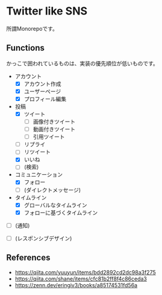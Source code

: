 # Twitter like SNS
所謂Monorepoです。


## Functions
かっこで囲われているものは、実装の優先順位が低いものです。

- アカウント
  - [x] アカウント作成
  - [x] ユーザーページ
  - [x] プロフィール編集
- 投稿
  - [x] ツイート
    - [ ] 画像付きツイート
    - [ ] 動画付きツイート
    - [ ] 引用ツイート
  - [ ] リプライ
  - [ ] リツイート
  - [x] いいね
  - [ ] (検索)
- コミュニケーション
  - [x] フォロー
  - [ ] (ダイレクトメッセージ)
- タイムライン
  - [x] グローバルなタイムライン
  - [x] フォローに基づくタイムライン
- [ ] (通知)
- [ ] (レスポンシブデザイン)


## References
- <https://qiita.com/yuuyun/items/bdd2892cd2dc98a3f275>
- <https://qiita.com/shane/items/cfc81b2ff8f4c86ceda3>
- <https://zenn.dev/eringiv3/books/a85174531fd56a>
